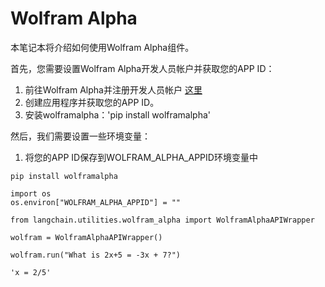 

Wolfram Alpha
====================

本笔记本将介绍如何使用Wolfram Alpha组件。

首先，您需要设置Wolfram Alpha开发人员帐户并获取您的APP ID：

1. 前往Wolfram Alpha并注册开发人员帐户 [这里](https://developer.wolframalpha.com/)
2. 创建应用程序并获取您的APP ID。
3. 安装wolframalpha：'pip install wolframalpha'

然后，我们需要设置一些环境变量：

1. 将您的APP ID保存到WOLFRAM_ALPHA_APPID环境变量中

```
pip install wolframalpha

```

```
import os
os.environ["WOLFRAM_ALPHA_APPID"] = ""

```

```
from langchain.utilities.wolfram_alpha import WolframAlphaAPIWrapper

```

```
wolfram = WolframAlphaAPIWrapper()

```

```
wolfram.run("What is 2x+5 = -3x + 7?")

```

```
'x = 2/5'

```

